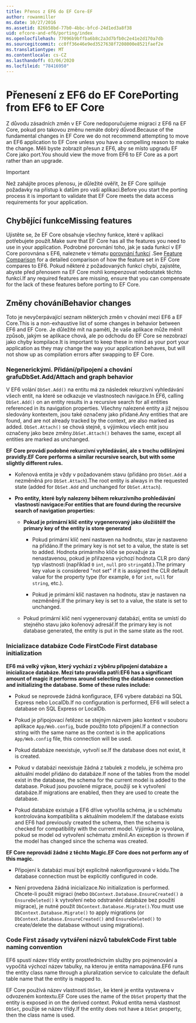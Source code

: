 ```yaml
---
title: Přenos z EF6 do EF Core-EF
author: rowanmiller
ms.date: 10/27/2016
ms.assetid: 826b58bd-77b0-4bbc-bfcd-24d1ed3a8f38
uid: efcore-and-ef6/porting/index
ms.openlocfilehash: 77096b9bffba6b8c2a3d7bfb0c2e41e2d170a7db
ms.sourcegitcommit: cc0ff36e46e9ed3527638f7208000e8521faef2e
ms.translationtype: MT
ms.contentlocale: cs-CZ
ms.lasthandoff: 03/06/2020
ms.locfileid: "78416950"
---
```

# <a name="porting-from-ef6-to-ef-core"></a><span data-ttu-id="339c9-102">Přenesení z EF6 do EF Core</span><span class="sxs-lookup"><span data-stu-id="339c9-102">Porting from EF6 to EF Core</span></span>

<span data-ttu-id="339c9-103">Z důvodu zásadních změn v EF Core nedoporučujeme migraci z EF6 na EF Core, pokud pro takovou změnu nemáte dobrý důvod.</span><span class="sxs-lookup"><span data-stu-id="339c9-103">Because of the fundamental changes in EF Core we do not recommend attempting to move an EF6 application to EF Core unless you have a compelling reason to make the change.</span></span>
<span data-ttu-id="339c9-104">Měli byste zobrazit přesun z EF6, aby se místo upgradu EF Core jako port.</span><span class="sxs-lookup"><span data-stu-id="339c9-104">You should view the move from EF6 to EF Core as a port rather than an upgrade.</span></span>

> [!IMPORTANT]
> <span data-ttu-id="339c9-105">Než zahájíte proces přenosu, je důležité ověřit, že EF Core splňuje požadavky na přístup k datům pro vaši aplikaci.</span><span class="sxs-lookup"><span data-stu-id="339c9-105">Before you start the porting process it is important to validate that EF Core meets the data access requirements for your application.</span></span>

## <a name="missing-features"></a><span data-ttu-id="339c9-106">Chybějící funkce</span><span class="sxs-lookup"><span data-stu-id="339c9-106">Missing features</span></span>

<span data-ttu-id="339c9-107">Ujistěte se, že EF Core obsahuje všechny funkce, které v aplikaci potřebujete použít.</span><span class="sxs-lookup"><span data-stu-id="339c9-107">Make sure that EF Core has all the features you need to use in your application.</span></span> <span data-ttu-id="339c9-108">Podrobné porovnání toho, jak je sada funkcí v EF Core porovnána s EF6, naleznete v tématu [porovnání funkcí](xref:efcore-and-ef6/index) .</span><span class="sxs-lookup"><span data-stu-id="339c9-108">See [Feature Comparison](xref:efcore-and-ef6/index) for a detailed comparison of how the feature set in EF Core compares to EF6.</span></span> <span data-ttu-id="339c9-109">Pokud některé z požadovaných funkcí chybí, zajistěte, abyste před přenosem na EF Core mohli kompenzovat nedostatek těchto funkcí.</span><span class="sxs-lookup"><span data-stu-id="339c9-109">If any required features are missing, ensure that you can compensate for the lack of these features before porting to EF Core.</span></span>

## <a name="behavior-changes"></a><span data-ttu-id="339c9-110">Změny chování</span><span class="sxs-lookup"><span data-stu-id="339c9-110">Behavior changes</span></span>

<span data-ttu-id="339c9-111">Toto je nevyčerpávající seznam některých změn v chování mezi EF6 a EF Core.</span><span class="sxs-lookup"><span data-stu-id="339c9-111">This is a non-exhaustive list of some changes in behavior between EF6 and EF Core.</span></span> <span data-ttu-id="339c9-112">Je důležité mít na paměti, že vaše aplikace může měnit způsob, jakým se aplikace chová, ale po odchodu do EF Core se nezobrazí jako chyby kompilace.</span><span class="sxs-lookup"><span data-stu-id="339c9-112">It is important to keep these in mind as your port your application as they may change the way your application behaves, but will not show up as compilation errors after swapping to EF Core.</span></span>

### <a name="dbsetaddattach-and-graph-behavior"></a><span data-ttu-id="339c9-113">Negenerickými. Přidání/připojení a chování grafu</span><span class="sxs-lookup"><span data-stu-id="339c9-113">DbSet.Add/Attach and graph behavior</span></span>

<span data-ttu-id="339c9-114">V EF6 volání `DbSet.Add()` na entitu má za následek rekurzivní vyhledávání všech entit, na které se odkazuje ve vlastnostech navigace.</span><span class="sxs-lookup"><span data-stu-id="339c9-114">In EF6, calling `DbSet.Add()` on an entity results in a recursive search for all entities referenced in its navigation properties.</span></span> <span data-ttu-id="339c9-115">Všechny nalezené entity a již nejsou sledovány kontextem, jsou také označeny jako přidané.</span><span class="sxs-lookup"><span data-stu-id="339c9-115">Any entities that are found, and are not already tracked by the context, are also marked as added.</span></span> <span data-ttu-id="339c9-116">`DbSet.Attach()` se chová stejně, s výjimkou všech entit jsou označeny jako beze změny.</span><span class="sxs-lookup"><span data-stu-id="339c9-116">`DbSet.Attach()` behaves the same, except all entities are marked as unchanged.</span></span>

<span data-ttu-id="339c9-117">**EF Core provádí podobné rekurzivní vyhledávání, ale s trochu odlišnými pravidly.**</span><span class="sxs-lookup"><span data-stu-id="339c9-117">**EF Core performs a similar recursive search, but with some slightly different rules.**</span></span>

*  <span data-ttu-id="339c9-118">Kořenová entita je vždy v požadovaném stavu (přidáno pro `DbSet.Add` a nezměněná pro `DbSet.Attach`).</span><span class="sxs-lookup"><span data-stu-id="339c9-118">The root entity is always in the requested state (added for `DbSet.Add` and unchanged for `DbSet.Attach`).</span></span>

*  <span data-ttu-id="339c9-119">**Pro entity, které byly nalezeny během rekurzivního prohledávání vlastností navigace:**</span><span class="sxs-lookup"><span data-stu-id="339c9-119">**For entities that are found during the recursive search of navigation properties:**</span></span>

    *  <span data-ttu-id="339c9-120">**Pokud je primární klíč entity vygenerovaný jako úložiště**</span><span class="sxs-lookup"><span data-stu-id="339c9-120">**If the primary key of the entity is store generated**</span></span>

        * <span data-ttu-id="339c9-121">Pokud primární klíč není nastaven na hodnotu, stav je nastaveno na přidáno.</span><span class="sxs-lookup"><span data-stu-id="339c9-121">If the primary key is not set to a value, the state is set to added.</span></span> <span data-ttu-id="339c9-122">Hodnota primárního klíče se považuje za nenastavenou, pokud je přiřazena výchozí hodnota CLR pro daný typ vlastnosti (například `0` `int`, `null` pro `string`atd.).</span><span class="sxs-lookup"><span data-stu-id="339c9-122">The primary key value is considered "not set" if it is assigned the CLR default value for the property type (for example, `0` for `int`, `null` for `string`, etc.).</span></span>

        * <span data-ttu-id="339c9-123">Pokud je primární klíč nastaven na hodnotu, stav je nastaven na nezměněný.</span><span class="sxs-lookup"><span data-stu-id="339c9-123">If the primary key is set to a value, the state is set to unchanged.</span></span>

    *  <span data-ttu-id="339c9-124">Pokud primární klíč není vygenerovaný databází, entita se umístí do stejného stavu jako kořenový adresář.</span><span class="sxs-lookup"><span data-stu-id="339c9-124">If the primary key is not database generated, the entity is put in the same state as the root.</span></span>

### <a name="code-first-database-initialization"></a><span data-ttu-id="339c9-125">Inicializace databáze Code First</span><span class="sxs-lookup"><span data-stu-id="339c9-125">Code First database initialization</span></span>

<span data-ttu-id="339c9-126">**EF6 má velký výkon, který vychází z výběru připojení databáze a inicializace databáze. Mezi tato pravidla patří:**</span><span class="sxs-lookup"><span data-stu-id="339c9-126">**EF6 has a significant amount of magic it performs around selecting the database connection and initializing the database. Some of these rules include:**</span></span>

* <span data-ttu-id="339c9-127">Pokud se neprovede žádná konfigurace, EF6 vybere databázi na SQL Express nebo LocalDb.</span><span class="sxs-lookup"><span data-stu-id="339c9-127">If no configuration is performed, EF6 will select a database on SQL Express or LocalDb.</span></span>

* <span data-ttu-id="339c9-128">Pokud je připojovací řetězec se stejným názvem jako kontext v souboru aplikace `App/Web.config`, bude použito toto připojení.</span><span class="sxs-lookup"><span data-stu-id="339c9-128">If a connection string with the same name as the context is in the applications `App/Web.config` file, this connection will be used.</span></span>

* <span data-ttu-id="339c9-129">Pokud databáze neexistuje, vytvoří se.</span><span class="sxs-lookup"><span data-stu-id="339c9-129">If the database does not exist, it is created.</span></span>

* <span data-ttu-id="339c9-130">Pokud v databázi neexistuje žádná z tabulek z modelu, je schéma pro aktuální model přidáno do databáze.</span><span class="sxs-lookup"><span data-stu-id="339c9-130">If none of the tables from the model exist in the database, the schema for the current model is added to the database.</span></span> <span data-ttu-id="339c9-131">Pokud jsou povolené migrace, použijí se k vytvoření databáze.</span><span class="sxs-lookup"><span data-stu-id="339c9-131">If migrations are enabled, then they are used to create the database.</span></span>

* <span data-ttu-id="339c9-132">Pokud databáze existuje a EF6 dříve vytvořila schéma, je u schématu kontrolována kompatibilita s aktuálním modelem.</span><span class="sxs-lookup"><span data-stu-id="339c9-132">If the database exists and EF6 had previously created the schema, then the schema is checked for compatibility with the current model.</span></span> <span data-ttu-id="339c9-133">Výjimka je vyvolána, pokud se model od vytvoření schématu změnil.</span><span class="sxs-lookup"><span data-stu-id="339c9-133">An exception is thrown if the model has changed since the schema was created.</span></span>

<span data-ttu-id="339c9-134">**EF Core neprovádí žádné z těchto Magic.**</span><span class="sxs-lookup"><span data-stu-id="339c9-134">**EF Core does not perform any of this magic.**</span></span>

* <span data-ttu-id="339c9-135">Připojení k databázi musí být explicitně nakonfigurované v kódu.</span><span class="sxs-lookup"><span data-stu-id="339c9-135">The database connection must be explicitly configured in code.</span></span>

* <span data-ttu-id="339c9-136">Není provedena žádná inicializace.</span><span class="sxs-lookup"><span data-stu-id="339c9-136">No initialization is performed.</span></span> <span data-ttu-id="339c9-137">Chcete-li použít migraci (nebo `DbContext.Database.EnsureCreated()` a `EnsureDeleted()` k vytvoření nebo odstranění databáze bez použití migrace), je nutné použít `DbContext.Database.Migrate()`.</span><span class="sxs-lookup"><span data-stu-id="339c9-137">You must use `DbContext.Database.Migrate()` to apply migrations (or `DbContext.Database.EnsureCreated()` and `EnsureDeleted()` to create/delete the database without using migrations).</span></span>

### <a name="code-first-table-naming-convention"></a><span data-ttu-id="339c9-138">Code First zásady vytváření názvů tabulek</span><span class="sxs-lookup"><span data-stu-id="339c9-138">Code First table naming convention</span></span>

<span data-ttu-id="339c9-139">EF6 spustí název třídy entity prostřednictvím služby pro pojmenování a vypočítá výchozí název tabulky, na kterou je entita namapována.</span><span class="sxs-lookup"><span data-stu-id="339c9-139">EF6 runs the entity class name through a pluralization service to calculate the default table name that the entity is mapped to.</span></span>

<span data-ttu-id="339c9-140">EF Core používá název vlastnosti `DbSet`, ke které je entita vystavena v odvozeném kontextu.</span><span class="sxs-lookup"><span data-stu-id="339c9-140">EF Core uses the name of the `DbSet` property that the entity is exposed in on the derived context.</span></span> <span data-ttu-id="339c9-141">Pokud entita nemá vlastnost `DbSet`, použije se název třídy.</span><span class="sxs-lookup"><span data-stu-id="339c9-141">If the entity does not have a `DbSet` property, then the class name is used.</span></span>
